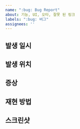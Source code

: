```yaml
---	
name: ":bug: Bug Report"
about: 기능, UI, 오타, 잘못 된 링크
labels: ":bug: 버그"
assignees: ''
---
```


## 발생 일시


## 발생 위치


## 증상


## 재현 방법


## 스크린샷

